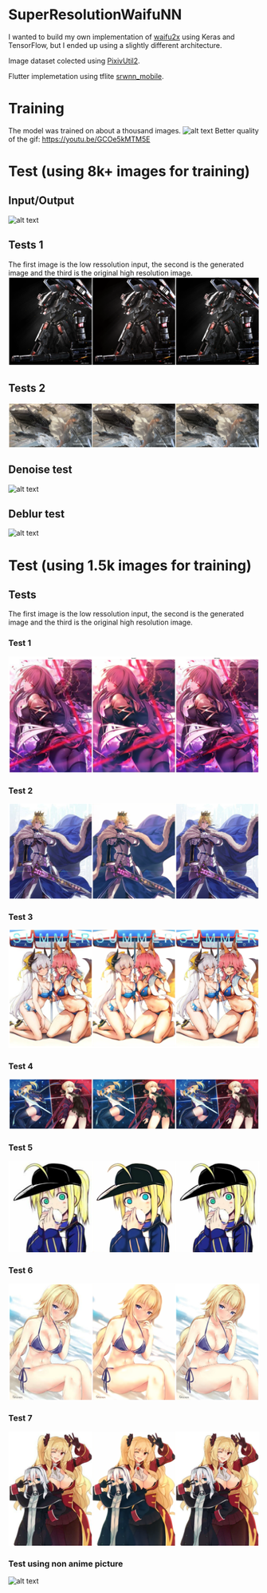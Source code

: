 # SuperResolutionWaifuNN
I wanted to build my own implementation of [waifu2x](https://github.com/nagadomi/waifu2x) using Keras and TensorFlow, but I ended up using a slightly different architecture.

Image dataset colected using [PixivUtil2](https://github.com/Nandaka/PixivUtil2).

Flutter implemetation using tflite [srwnn_mobile](https://github.com/Exusai/srwnn_mobile).

# Training
The model was trained on about a thousand images.
![alt text](https://github.com/Exusai/SuperResolutionWaifuNN/blob/master/tests/SRNNTimelapse.gif?raw=true)
Better quality of the gif: https://youtu.be/GCOe5kMTM5E

# Test (using 8k+ images for training)
## Input/Output
![alt text](https://github.com/Exusai/SuperResolutionWaifuNN/blob/master/tests/BEFOREandAfterFin.png?raw=false)
## Tests 1
The first image is the low ressolution input, the second is the generated image and the third is the original high resolution image.
![alt text](https://github.com/Exusai/SuperResolutionWaifuNN/blob/master/tests/srwnnTest1.png?raw=true)
## Tests 2
![alt text](https://github.com/Exusai/SuperResolutionWaifuNN/blob/master/tests/srwnnTest2.png?raw=true)
## Denoise test
![alt text](https://github.com/Exusai/SuperResolutionWaifuNN/blob/master/tests/test3%20(2).png?raw=true)
## Deblur test
![alt text](https://github.com/Exusai/SuperResolutionWaifuNN/blob/master/tests/testdenoise3.png?raw=true)

# Test (using 1.5k images for training)
## Tests
The first image is the low ressolution input, the second is the generated image and the third is the original high resolution image.
### Test 1
![alt text](https://github.com/Exusai/SuperResolutionWaifuNN/blob/master/tests/BEFOREandAfter1.png?raw=true)
### Test 2
![alt text](https://github.com/Exusai/SuperResolutionWaifuNN/blob/master/tests/BEFOREandAfter2.png?raw=true)
### Test 3
![alt text](https://github.com/Exusai/SuperResolutionWaifuNN/blob/master/tests/BEFOREandAfter3.png?raw=true)
### Test 4
![alt text](https://github.com/Exusai/SuperResolutionWaifuNN/blob/master/tests/BEFOREandAfter4.png?raw=true)
### Test 5
![alt text](https://github.com/Exusai/SuperResolutionWaifuNN/blob/master/tests/BEFOREandAfter5.png?raw=true)
### Test 6
![alt text](https://github.com/Exusai/SuperResolutionWaifuNN/blob/master/tests/BEFOREandAfter6.png?raw=true)
### Test 7
![alt text](https://github.com/Exusai/SuperResolutionWaifuNN/blob/master/tests/BEFOREandAfter7.png?raw=true)
### Test using non anime picture
![alt text](https://github.com/Exusai/SuperResolutionWaifuNN/blob/master/tests/imagetest.png?raw=true)

